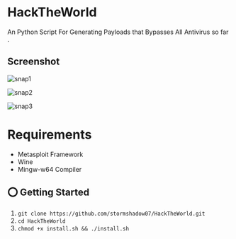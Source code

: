 # HackTheWorld
An Python Script For Generating Payloads that Bypasses All Antivirus so far .

## Screenshot
![snap1](https://user-images.githubusercontent.com/33988926/36351226-b781c05e-14cc-11e8-8c3d-53bcc68b0ead.png)

![snap2](https://user-images.githubusercontent.com/33988926/36351227-b7bc0624-14cc-11e8-9731-e1eea24ba273.png)

![snap3](https://user-images.githubusercontent.com/33988926/36351228-b7f73b68-14cc-11e8-9723-480fda74ac23.png)

# Requirements
- Metasploit Framework
- Wine
- Mingw-w64 Compiler

## ⭕️ Getting Started
1. ```git clone https://github.com/stormshadow07/HackTheWorld.git```
2. ```cd HackTheWorld```
3. ```chmod +x install.sh && ./install.sh```



